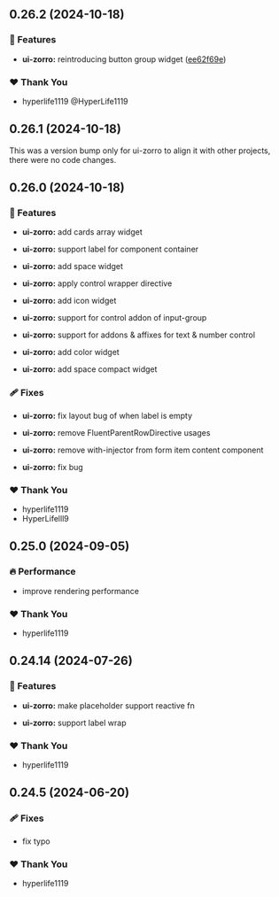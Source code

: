 ## 0.26.2 (2024-10-18)


### 🚀 Features

- **ui-zorro:** reintroducing button group widget ([ee62f69e](https://github.com/fluent-form/fluent-form/commit/ee62f69e))


### ❤️  Thank You

- hyperlife1119 @HyperLife1119

## 0.26.1 (2024-10-18)

This was a version bump only for ui-zorro to align it with other projects, there were no code changes.

## 0.26.0 (2024-10-18)


### 🚀 Features

- **ui-zorro:** add cards array widget

- **ui-zorro:** support label for component container

- **ui-zorro:** add space widget

- **ui-zorro:** apply control wrapper directive

- **ui-zorro:** add icon widget

- **ui-zorro:** support for control addon of input-group

- **ui-zorro:** support for addons & affixes for text & number control

- **ui-zorro:** add color widget

- **ui-zorro:** add space compact widget


### 🩹 Fixes

- **ui-zorro:** fix layout bug of when label is empty

- **ui-zorro:** remove FluentParentRowDirective usages

- **ui-zorro:** remove with-injector from form item content component

- **ui-zorro:** fix bug


### ❤️  Thank You

- hyperlife1119
- HyperLifelll9

## 0.25.0 (2024-09-05)


### 🔥 Performance

- improve rendering performance


### ❤️  Thank You

- hyperlife1119

## 0.24.14 (2024-07-26)


### 🚀 Features

- **ui-zorro:** make placeholder support reactive fn

- **ui-zorro:** support label wrap


### ❤️  Thank You

- hyperlife1119

## 0.24.5 (2024-06-20)


### 🩹 Fixes

- fix typo


### ❤️  Thank You

- hyperlife1119
